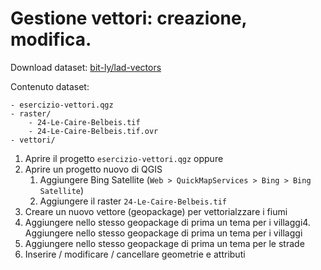 # Gestione vettori: creazione, modifica.
Download dataset: [bit-ly/lad-vectors](https://bit.ly/lad-vectors)

Contenuto dataset:
```
- esercizio-vettori.qgz
- raster/
	- 24-Le-Caire-Belbeis.tif
	- 24-Le-Caire-Belbeis.tif.ovr
- vettori/
```

1. Aprire il progetto `esercizio-vettori.qgz` oppure
2. Aprire un progetto nuovo di QGIS
	1. Aggiungere Bing Satellite (`Web > QuickMapServices > Bing > Bing Satellite`)
	2. Aggiungere il raster `24-Le-Caire-Belbeis.tif`
3. Creare un nuovo vettore (geopackage) per vettorialzzare i fiumi
4. Aggiungere nello stesso geopackage di prima un tema per i villaggi4. Aggiungere nello stesso geopackage di prima un tema per i villaggi
5. Aggiungere nello stesso geopackage di prima un tema per le strade
6. Inserire / modificare / cancellare geometrie e attributi